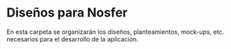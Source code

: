 # Diseños para Nosfer

En esta carpeta se organizarán los diseños, planteamientos, mock-ups, etc. necesarios para el desarrollo de la aplicación.

